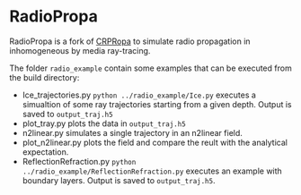RadioPropa
==========

RadioPropa is a fork of [CRPRopa](https://crpropa.desy.de/) to simulate radio
propagation in inhomogeneous by media ray-tracing.

The folder `radio_example` contain some examples that can be executed from the
build directory:

 + Ice_trajectories.py `python ../radio_example/Ice.py` executes a simualtion of some ray
   trajectories starting from a given depth. Output is saved to `output_traj.h5`
 + plot_tray.py plots the data in `output_traj.h5`
 + n2linear.py simulates a single trajectory in an n2linear field.
 + plot_n2linear.py plots the field and compare the reult with the analytical
   expectation.
 + ReflectionRefraction.py `python ../radio_example/ReflectionRefraction.py`
	 executes an example with boundary layers. Output is saved to `output_traj.h5`.

